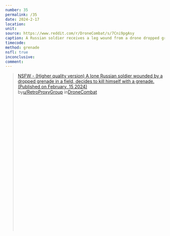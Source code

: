 ```yaml
---
number: 35
permalink: /35
date: 2024-2-17
location: 
unit:
source: https://www.reddit.com/r/DroneCombat/s/7Cni9pgAsy
caption: A Russian soldier receives a leg wound from a drone dropped grenade. Immediately kills himself by putting a grenade underneath his vest
timecode:
method: grenade
nsfl: true
inconclusive:
comment:
---
```

<blockquote class="reddit-embed-bq" style="height:500px" data-embed-height="586"><a href="https://www.reddit.com/r/DroneCombat/comments/1ata1dl/nsfw_higher_quality_version_a_lone_russian/">NSFW - (Higher quality version) A lone Russian soldier wounded by a dropped grenade in a field, decides to kill himself with a grenade. (Published on February, 15 2024)</a><br> by<a href="https://www.reddit.com/user/RetroProxyGroup/">u/RetroProxyGroup</a> in<a href="https://www.reddit.com/r/DroneCombat/">DroneCombat</a></blockquote><script async="" src="https://embed.reddit.com/widgets.js" charset="UTF-8"></script>
